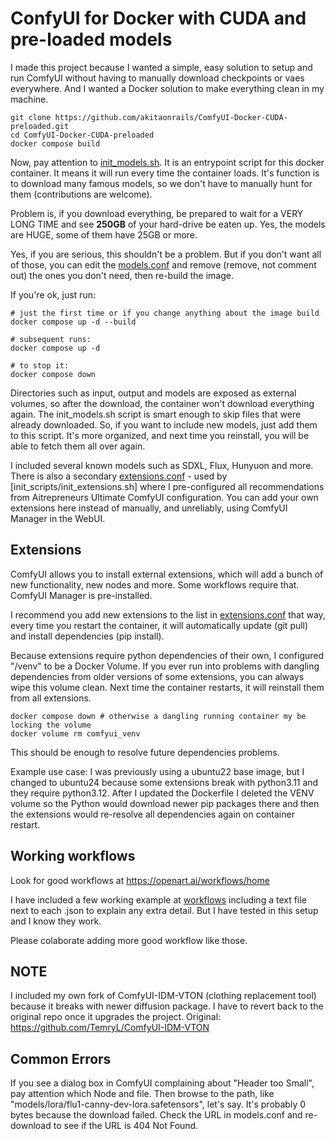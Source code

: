 # ConfyUI for Docker with CUDA and pre-loaded models

I made this project because I wanted a simple, easy solution to setup and run ComfyUI without having to manually download checkpoints or vaes everywhere. And I wanted a Docker solution to make everything clean in my machine.

```
git clone https://github.com/akitaonrails/ComfyUI-Docker-CUDA-preloaded.git
cd ComfyUI-Docker-CUDA-preloaded
docker compose build
```

Now, pay attention to [init_models.sh](init_scripts/init_models.sh). It is an entrypoint script for this docker container. It means it will run every time the container loads. It's function is to download many famous models, so we don't have to manually hunt for them (contributions are welcome).

Problem is, if you download everything, be prepared to wait for a VERY LONG TIME and see **250GB** of your hard-drive be eaten up. Yes, the models are HUGE, some of them have 25GB or more.

Yes, if you are serious, this shouldn't be a problem. But if you don't want all of those, you can edit the [models.conf](models.conf) and remove (remove, not comment out) the ones you don't need, then re-build the image.

If you're ok, just run:

```
# just the first time or if you change anything about the image build
docker compose up -d --build

# subsequent runs:
docker compose up -d

# to stop it:
docker compose down
```

Directories such as input, output and models are exposed as external volumes, so after the download, the container won't download everything again. The init_models.sh script is smart enough to skip files that were already downloaded. So, if you want to include new models, just add them to this script. It's more organized, and next time you reinstall, you will be able to fetch them all over again.

I included several known models such as SDXL, Flux, Hunyuon and more. There is also a secondary [extensions.conf](extensions.conf) - used by [init_scripts/init_extensions.sh] where I pre-configured all recommendations from Aitrepreneurs Ultimate ComfyUI configuration. You can add your own extensions here instead of manually, and unreliably, using ComfyUI Manager in the WebUI.

## Extensions

ComfyUI allows you to install external extensions, which will add a bunch of new functionality, new nodes and more. Some workflows require that. ComfyUI Manager is pre-installed.

I recommend you add new extensions to the list in [extensions.conf](extensions.conf) that way, every time you restart the container, it will automatically update (git pull) and install dependencies (pip install).

Because extensions require python dependencies of their own, I configured "/venv" to be a Docker Volume. If you ever run into problems with dangling dependencies from older versions of some extensions, you can always wipe this volume clean. Next time the container restarts, it will reinstall them from all extensions.

```
docker compose down # otherwise a dangling running container my be locking the volume
docker volume rm comfyui_venv
```

This should be enough to resolve future dependencies problems.

Example use case: I was previously using a ubuntu22 base image, but I changed to ubuntu24 because some extensions break with python3.11 and they require python3.12. After I updated the Dockerfile I deleted the VENV volume so the Python would download newer pip packages there and then the extensions would re-resolve all dependencies again on container restart.

## Working workflows

Look for good workflows at https://openart.ai/workflows/home

I have included a few working example at [workflows](workflows) including a text file next to each .json to explain any extra detail. But I have tested in this setup and I know they work.

Please colaborate adding more good workflow like those.

## NOTE 

I included my own fork of ComfyUI-IDM-VTON (clothing replacement tool) because it breaks with newer diffusion package. I have to revert back to the original repo once it upgrades the project.
Original: https://github.com/TemryL/ComfyUI-IDM-VTON

## Common Errors

If you see a dialog box in ComfyUI complaining about "Header too Small", pay attention which Node and file. Then browse to the path, like "models/lora/flu1-canny-dev-lora.safetensors", let's say. It's probably 0 bytes because the download failed. Check the URL in models.conf and re-download to see if the URL is 404 Not Found.
